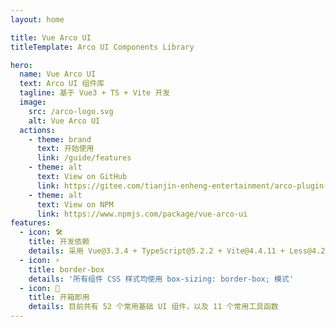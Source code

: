 ```yaml
---
layout: home

title: Vue Arco UI
titleTemplate: Arco UI Components Library

hero:
  name: Vue Arco UI
  text: Arco UI 组件库
  tagline: 基于 Vue3 + TS + Vite 开发
  image:
    src: /arco-logo.svg
    alt: Vue Arco UI
  actions:
    - theme: brand
      text: 开始使用
      link: /guide/features
    - theme: alt
      text: View on GitHub
      link: https://gitee.com/tianjin-enheng-entertainment/arco-plugin-ui.git
    - theme: alt
      text: View on NPM
      link: https://www.npmjs.com/package/vue-arco-ui
features:
  - icon: 🛠️
    title: 开发依赖
    details: 采用 Vue@3.3.4 + TypeScript@5.2.2 + Vite@4.4.11 + Less@4.2.0 实现
  - icon: ⚡️
    title: border-box
    details: '所有组件 CSS 样式均使用 box-sizing: border-box; 模式'
  - icon: 🚀
    title: 开箱即用
    details: 目前共有 52 个常用基础 UI 组件，以及 11 个常用工具函数
---
```


<script setup lang="ts">
import { onMounted } from 'vue';
import { fetchVersion } from './.vitepress/utils/fetchVersion';

onMounted(() => {
  fetchVersion()
})
</script>
